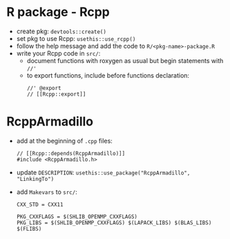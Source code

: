 # R package - Rcpp
- create pkg: `devtools::create()`
- set pkg to use Rcpp: `usethis::use_rcpp()`
- follow the help message and add the code to `R/<pkg-name>-package.R`
- write your Rcpp code in `src/`:
  - document functions with roxygen as usual but begin statements with `//'` 
  - to export functions, include before functions declaration:
    ```
    //' @export
    // [[Rcpp::export]]
    ```
   
# RcppArmadillo
- add at the beginning of `.cpp` files:
   ```
   // [[Rcpp::depends(RcppArmadillo)]]
   #include <RcppArmadillo.h>
   ```
- update `DESCRIPTION`: `usethis::use_package("RcppArmadillo", "LinkingTo")`

- add `Makevars` to `src/`:
  ```
  CXX_STD = CXX11

  PKG_CXXFLAGS = $(SHLIB_OPENMP_CXXFLAGS)
  PKG_LIBS = $(SHLIB_OPENMP_CXXFLAGS) $(LAPACK_LIBS) $(BLAS_LIBS) $(FLIBS)
  ```
